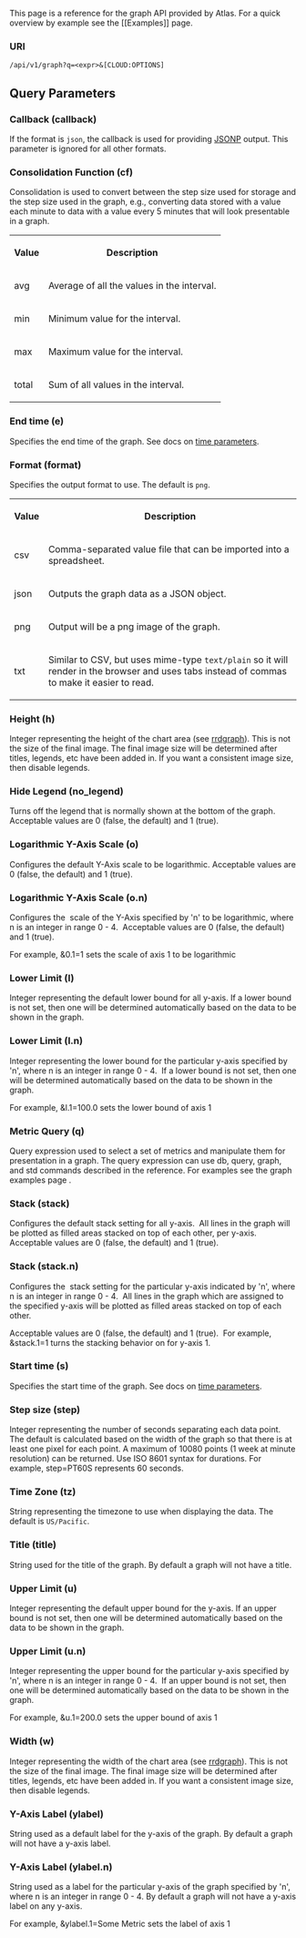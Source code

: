 This page is a reference for the graph API provided by
Atlas. For a quick overview by example see the [[Examples]] page.

### URI

`/api/v1/graph?q=<expr>&[CLOUD:OPTIONS]`

## Query Parameters

### Callback (callback)

If the format is `json`, the callback is used for providing
[JSONP](http://en.wikipedia.org/wiki/JSONP) output. This parameter is
ignored for all other formats.

### Consolidation Function (cf)

Consolidation is used to convert between the step size used for storage
and the step size used in the graph, e.g., converting data stored with a
value each minute to data with a value every 5 minutes that will look
presentable in a graph.

<table>
  <tbody>
    <tr>
      <th>
        <p>Value</p>
      </th>
      <th>
        <p>Description</p>
      </th>
    </tr>
    <tr>
      <td>
        <p>avg</p>
      </td>
      <td>
        <p>Average of all the values in the interval.</p>
      </td>
    </tr>
    <tr>
      <td>
        <p>min</p>
      </td>
      <td>
        <p>Minimum value for the interval.</p>
      </td>
    </tr>
    <tr>
      <td>
        <p>max</p>
      </td>
      <td>
        <p>Maximum value for the interval.</p>
      </td>
    </tr>
    <tr>
      <td>
        <p>total</p>
      </td>
      <td>
        <p>Sum of all values in the interval.</p>
      </td>
    </tr>
  </tbody>
</table>

### End time (e)
Specifies the end time of the graph. See docs on [time parameters](Time-Parameters).

### Format (format)

Specifies the output format to use. The default is `png`.

<table>
  <tbody>
    <tr>
      <th>
        <p>Value</p>
      </th>
      <th>
        <p>Description</p>
      </th>
    </tr>
    <tr>
      <td>
        <p>csv</p>
      </td>
      <td>
        <p>Comma-separated value file that can be imported into a spreadsheet.</p>
      </td>
    </tr>
    <tr>
      <td>
        <p>json</p>
      </td>
      <td>
        <p>Outputs the graph data as a JSON object.</p>
      </td>
    </tr>
    <tr>
      <td>
        <p>png</p>
      </td>
      <td>
        <p>Output will be a png image of the graph.</p>
      </td>
    </tr>
    <tr>
      <td>
        <p>txt</p>
      </td>
      <td>
        <p>Similar to CSV, but uses mime-type <code>text/plain</code> so it will render in the browser and uses tabs instead of commas to make it easier to read.</p>
      </td>
    </tr>
  </tbody>
</table>

### Height (h)

Integer representing the height of the chart area (see
[rrdgraph](http://oss.oetiker.ch/rrdtool/doc/rrdgraph.en.html#ISize)).
This is not the size of the final image. The final image size will be
determined after titles, legends, etc have been added in. If you want a
consistent image size, then disable legends.

### Hide Legend (no\_legend)

Turns off the legend that is normally shown at the bottom of the graph.
Acceptable values are 0 (false, the default) and 1 (true).

### Logarithmic Y-Axis Scale (o)

Configures the default Y-Axis scale to be logarithmic. Acceptable values
are 0 (false, the default) and 1 (true).

### Logarithmic Y-Axis Scale (o.n)

Configures the  scale of the Y-Axis specified by 'n' to be logarithmic,
where n is an integer in range 0 - 4.  Acceptable values are 0 (false,
the default) and 1 (true). 

For example, &0.1=1 sets the scale of axis 1 to be logarithmic

### Lower Limit (l)

Integer representing the default lower bound for all y-axis. If a lower
bound is not set, then one will be determined automatically based on the
data to be shown in the graph.

### Lower Limit (l.n)

Integer representing the lower bound for the particular y-axis specified
by 'n', where n is an integer in range 0 - 4.  If a lower bound is not
set, then one will be determined automatically based on the data to be
shown in the graph. 

For example, &l.1=100.0 sets the lower bound of axis 1

### Metric Query (q)

Query expression used to select a set of metrics and manipulate them for
presentation in a graph. The query expression can use db, query, graph,
and std commands described in the reference. For examples see the graph
examples page .

### Stack (stack)

Configures the default stack setting for all y-axis.  All lines in the
graph will be plotted as filled areas stacked on top of each other, per
y-axis. Acceptable values are 0 (false, the default) and 1 (true).

### Stack (stack.n)

Configures the  stack setting for the particular y-axis indicated by
'n', where n is an integer in range 0 - 4.  All lines in the graph which
are assigned to the specified y-axis will be plotted as filled areas
stacked on top of each other. 

Acceptable values are 0 (false, the default) and 1 (true).  For example,
&stack.1=1 turns the stacking behavior on for y-axis 1.

### Start time (s)

Specifies the start time of the graph. See docs on [time parameters](Time-Parameters).

### Step size (step)

Integer representing the number of seconds separating each data point.
The default is calculated based on the width of the graph so that there
is at least one pixel for each point. A maximum of 10080 points (1 week
at minute resolution) can be returned. Use ISO 8601 syntax for
durations. For example, step=PT60S represents 60 seconds.

### Time Zone (tz)

String representing the timezone to use when displaying the data. The
default is `US/Pacific`.

### Title (title)

String used for the title of the graph. By default a graph will not have
a title.

### Upper Limit (u)

Integer representing the default upper bound for the y-axis. If an upper
bound is not set, then one will be determined automatically based on the
data to be shown in the graph.

### Upper Limit (u.n)

Integer representing the upper bound for the particular y-axis specified
by 'n', where n is an integer in range 0 - 4.  If an upper bound is not
set, then one will be determined automatically based on the data to be
shown in the graph.

For example, &u.1=200.0 sets the upper bound of axis 1

### Width (w)

Integer representing the width of the chart area (see
[rrdgraph](http://oss.oetiker.ch/rrdtool/doc/rrdgraph.en.html#ISize)).
This is not the size of the final image. The final image size will be
determined after titles, legends, etc have been added in. If you want a
consistent image size, then disable legends.

### Y-Axis Label (ylabel)

String used as a default label for the y-axis of the graph. By default a
graph will not have a y-axis label.

### Y-Axis Label (ylabel.n)

String used as a label for the particular y-axis of the graph specified
by 'n', where n is an integer in range 0 - 4. By default a graph will
not have a y-axis label on any y-axis.

For example, &ylabel.1=Some Metric sets the label of axis 1
